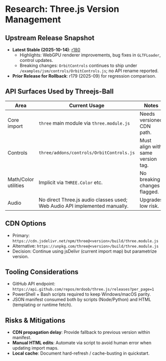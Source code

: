 # Research: Three.js Version Management

## Upstream Release Snapshot

- **Latest Stable (2025-10-14)**: [r180](https://github.com/mrdoob/three.js/releases/tag/r180)
  - Highlights: WebGPU renderer improvements, bug fixes in `GLTFLoader`, control updates.
  - Breaking changes: `OrbitControls` continues to ship under `/examples/jsm/controls/OrbitControls.js`; no API rename reported.
- **Prior Release for Rollback**: r179 (2025-09) for regression comparison.

## API Surfaces Used by Threejs-Ball

| Area | Current Usage | Notes |
|------|---------------|-------|
| Core import | `three` main module via `three.module.js` | Needs versioned CDN path.
| Controls | `three/addons/controls/OrbitControls.js` | Must align with same version tag.
| Math/Color utilities | Implicit via `THREE.Color` etc. | No breaking changes flagged.
| Audio | No direct Three.js audio classes used; Web Audio API implemented manually. | Upgrades low risk.

## CDN Options

- Primary: `https://cdn.jsdelivr.net/npm/three@<version>/build/three.module.js`
- Alternative: `https://unpkg.com/three@<version>/build/three.module.js`
- Decision: Continue using jsDelivr (current import map) but parametrize version.

## Tooling Considerations

- GitHub API endpoint: `https://api.github.com/repos/mrdoob/three.js/releases?per_page=1`
- PowerShell + Bash scripts required to keep Windows/macOS parity.
- JSON manifest consumed both by scripts (Node/Python) and HTML (templating or runtime fetch).

## Risks & Mitigations

- **CDN propagation delay**: Provide fallback to previous version within manifest.
- **Manual HTML edits**: Automate via script to avoid human error when updating import maps.
- **Local cache**: Document hard-refresh / cache-busting in quickstart.

